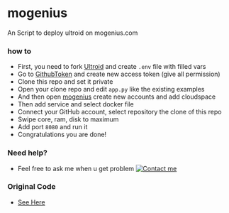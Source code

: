 # mogenius
An Script to deploy ultroid on mogenius.com

### how to
- First, you need to fork [Ultroid](github.com/TeamUltroid/Ultroid) and create `.env` file with filled vars
- Go to [GithubToken](https://github.com/settings/tokens) and create new access token (give all permission)
- Clone this repo and set it private
- Open your clone repo and edit `app.py` like the existing examples
- And then open [mogenius](mogenius.com) create new accounts and add cloudspace
- Then add service and select docker file
- Connect your GitHub account, select repository the clone of this repo
- Swipe core, ram, disk to maximum
- Add port `8080` and run it
- Congratulations you are done!

### Need help?
- Feel free to ask me when u get problem  [![Contact me](https://img.shields.io/badge/My%20Telegram-blue)](https://t.me/smithereensoul)

### Original Code
- [See Here](https://github.com/ITS-ZAID/mogenius)
